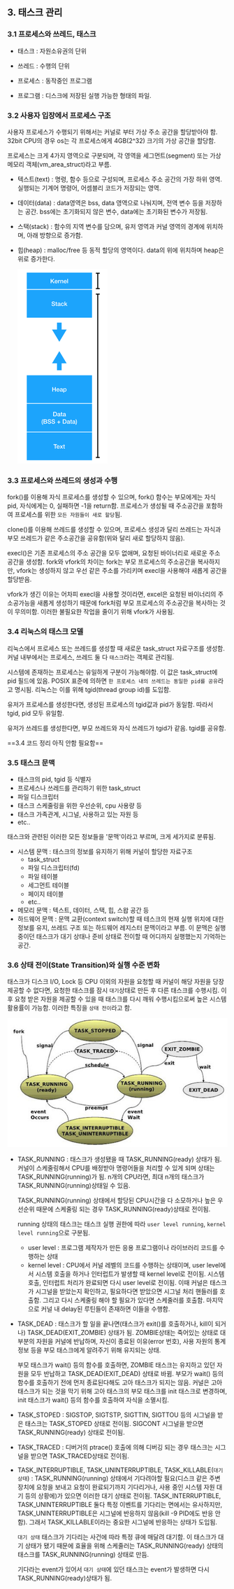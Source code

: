 ## 3. 태스크 관리

### 3.1 프로세스와 쓰레드, 태스크

- 태스크 : 자원소유권의 단위

- 쓰레드 : 수행의 단위

- 프로세스 : 동작중인 프로그램

- 프로그램 : 디스크에 저장된 실행 가능한 형태의 파일.

  

### 3.2 사용자 입장에서 프로세스 구조

사용자 프로세스가 수행되기 위해서는 커널로 부터 가상 주소 공간을 할당받아야 함. 32bit CPU의 경우 os는 각 프로세스에게 4GB(2^32) 크기의 가상 공간을 할당함.

프로세스는 크게 4가지 영역으로 구분되며, 각 영역을 세그먼트(segment) 또는 가상 메모리 객체(vm_area_struct)라고 부름.

- 텍스트(text) : 명령, 함수 등으로 구성되며, 프로세스 주소 공간의 가장 하위 영역. 실행되는 기계어 명령어, 어셈블리 코드가 저장되는 영역.

- 데이터(data) : data영역은 bss, data 영역으로 나눠지며, 전역 변수 등을 저장하는 공간. bss에는 초기화되지 않은 변수, data에는 초기화된 변수가 저장됨.

- 스택(stack) : 함수의 지역 변수를 담으며, 유저 영역과 커널 영역의 경계에 위치하며, 아래 방향으로 증가함.

- 힙(heap) : malloc/free 등 동적 할당의 영역이다. data의 위에 위치하며 heap은 위로 증가한다.

  ![image-20210712000951215](https://raw.githubusercontent.com/donghyeok-shin/image_server/main/img/image-20210712000951215.png)



### 3.3 프로세스와 쓰레드의 생성과 수행

fork()를 이용해 자식 프로세스를 생성할 수 있으며, fork() 함수는 부모에게는 자식 pid, 자식에게는 0, 실패하면 -1을 return함. 프로세스가 생성될 때 주소공간을 포함하여 프로세스를 위한 `모든 자원들이 새로 할당`됨.

clone()를 이용해 쓰레드를 생성할 수 있으며, 프로세스 생성과 달리 쓰레드는 자식과 부모 쓰레드가 같은 주소공간을 공유함(위와 달리 새로 할당하지 않음).

execl()은 기존 프로세스의 주소 공간을 모두 없애며, 요청된 바이너리로 새로운 주소 공간을 생성함. fork와 vfork의 차이는 fork는 부모 프로세스의 주소공간을 복사하지만, vfork는 생성하지 않고 우선 같은 주소를 가리키며 execl을 사용해야 새롭게 공간을 할당받음.

vfork가 생긴 이유는 어차피 execl을 사용할 것이라면, excel은 요청된 바이너리의 주소공가능을 새롭게 생성하기 때문에 fork처럼 부모 프로세스의 주소공간을 복사하는 것이 무의미함. 이러한 불필요한 작업을 줄이기 위해 vfork가 사용됨.



### 3.4 리눅스의 태스크 모델

리눅스에서 프로세스 또는 쓰레드를 생성할 때 새로운 task_struct 자료구조를 생성함. 커널 내부에서는 프로세스, 쓰레드 둘 다 `태스크`라는 객체로 관리됨.

시스템에 존재하는 프로세스는 유일하게 구분이 가능해야함. 이 값은 task_struct에 pid 필드에 있음. POSIX 표준에 의하면 `한 프로세스 내의 쓰레드는 동일한 pid를 공유`라고 명시됨. 리눅스는 이를 위해 tgid(thread group id)를 도입함.

유저가 프로세스를 생성한다면, 생성된 프로세스의 tgid값과 pid가 동일함. 따라서 tgid, pid 모두 유일함.

유저가 쓰레드를 생성한다면, 부모 쓰레드와 자식 쓰레드가 tgid가 같음. tgid를 공유함.

==3.4 코드 정리 아직 안함 필요함==



### 3.5 태스크 문맥

- 태스크의 pid, tgid 등 식별자
- 프로세스나 쓰레드를 관리하기 위한 task_struct
- 파일 디스크립터
- 태스크 스케줄링을 위한 우선순위, cpu 사용량 등
- 태스크 가족관계, 시그널, 사용하고 있는 자원 등
- etc..

태스크와 관련된 이러한 모든 정보들을 '문맥'이라고 부르며, 크게 세가지로 분류됨.

- 시스템 문맥 : 태스크의 정보를 유지하기 위해 커널이 할당한 자료구조
  -  task_struct
  - 파일 디스크립터(fd)
  - 파일 테이블
  - 세그먼트 테이블
  - 페이지 테이블
  - etc..
- 메모리 문맥 : 텍스트, 데이터, 스택, 힙, 스왑 공간 등
- 하드웨어 문맥 : 문맥 교환(context switch)할 때 테스크의 현재 실행 위치에 대한 정보를 유지, 쓰레드 구조 또는 하드웨어 레지스터 문맥이라고 부름. 이 문맥은 실행 중이던 태스크가 대기 상태나 준비 상태로 전이할 때 어디까지 실행했는지 기억하는 공간.



### 3.6 상태 전이(State Transition)와 실행 수준 변화

태스크가 디스크 I/O, Lock 등 CPU 이외의 자원을 요청할 때 커널이 해당 자원을 당장 제공할 수 없다면, 요청한 태스크를 잠시 `대기`상태로 만든 후 다른 태스크를 수행시킴. 이후 요청 받은 자원을 제공할 수 있을 때 태스크를 다시 깨워 수행시킴으로써 높은 시스템 활용률이 가능함. 이러한 특징을 `상태 전이`라고 함.

![img](https://raw.githubusercontent.com/donghyeok-shin/image_server/main/img/1537D8494FE7B3DC29)

- TASK_RUNNING : 태스크가 생성됐을 때 TASK_RUNNING(ready) 상태가 됨. 커널이 스케줄링해서 CPU를 배정받아 명령어들을 처리할 수 있게 되며 상태는 TASK_RUNNING(running)가 됨. n개의 CPU라면, 최대 n개의 태스크가 TASK_RUNNING(running)상태일 수 있음.

  TASK_RUNNING(running) 상태에서 할당된 CPU시간을 다 소모하거나 높은 우선순위 때문에 스케줄링 되는 경우 TASK_RUNNING(ready)상태로 전이됨.

  running 상태의 태스크는 태스크 실행 권한에 따라 `user level running`, `kernel level running`으로 구분됨.

  - user level : 프로그램 제작자가 만든 응용 프로그램이나 라이브러리 코드를 수행하는 상태
  - kernel level : CPU에서 커널 레벨의 코드를 수행하는 상태이며, user level에서 시스템 호출을 하거나 인터럽트가 발생할 때 kernel level로 전이됨. 시스템 호출, 인터럽트 처리가 완료되면 다시 user level로 전이됨. 이때 커널은 태스크가 시그널을 받았는지 확인하고, 필요하다면 받았으면 시그널 처리 핸들러를 호출함. 그리고 다시 스케줄링 해야 할 필요가 있다면 스케줄러를 호출함. 마지막으로 커널 내 delay된 루틴들이 존재하면 이들을 수행함.

- TASK_DEAD : 태스크가 할 일을 끝나면(태스크가 exit()를 호출하거나, kill이 되거나) TASK_DEAD(EXIT_ZOMBIE) 상태가 됨. ZOMBIE상태는 죽어있는 상태로 대부분의 자원을 커널에 반납하며, 자신이 종료된 이유(error 번호), 사용 자원의 통계 정보 등을 부모 태스크에게 알려주기 위해 유지되는 상태.

  부모 태스크가 wait() 등의 함수를 호출하면, ZOMBIE 태스크는 유지하고 있던 자원을 모두 반납하고 TASK_DEAD(EXIT_DEAD) 상태로 바뀜. 부모가 wait() 등의 함수를 호출하기 전에 먼저 종료된다해도 고아 태스크가 되지는 않음. 커널은 고아 태스크가 되는 것을 막기 위해 고아 태스크의 부모 태스크를 init 태스크로 변경하며, init 태스크가 wait() 등의 함수를 호출하여 자식을 소멸시킴.

- TASK_STOPED : SIGSTOP, SIGTSTP, SIGTTIN, SIGTTOU 등의 시그널을 받은 태스크는 TASK_STOPED 상태로 전이됨. SIGCONT 시그널을 받으면 TASK_RUNNING(ready) 상태로 전이됨.

- TASK_TRACED : 디버거의 ptrace() 호출에 의해 디버깅 되는 경우 태스크는 시그널을 받으면 TASK_TRACED상태로 전이됨.

- TASK_INTERRUPTIBLE, TASK_UNINTERRUPTIBLE, TASK_KILLABLE(`대기 상태`) : TASK_RUNNING(running) 상태에서 기다려야할 필요(디스크 같은 주변 장치에 요청을 보내고 요청이 완료되기까지 기다리거나, 사용 중인 시스템 자원 대기 등의 상황에)가 있으면 이러한 대기 상태로 전이됨. TASK_INTERRUPTIBLE, TASK_UNINTERRUPTIBLE 둘다 특정 이벤트를 기다리는 면에서는 유사하지만, TASK_UNINTERRUPTIBLE은 시그널에 반응하지 않음(kill -9 PID에도 반응 안함). 그래서 TASK_KILLABLE이라는 중요한 시그널에 반응하는 상태가 도입됨.

  `대기 상태` 태스크가 기다리는 사건에 따라 특정 큐에 매달려 대기함. 이 태스크가 대기 상태가 됐기 때문에 효율을 위해 스케줄러는 TASK_RUNNING(ready) 상태의 태스크를 TASK_RUNNING(running) 상태로 만듬.

  기다라는 event가 있어서 `대기 상태`에 있던 태스크는 event가 발생하면 다시 TASK_RUNNING(ready)상태가 됨.
